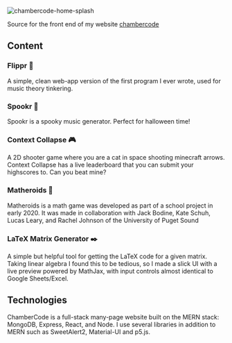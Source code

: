 ![chambercode-home-splash](https://user-images.githubusercontent.com/56745633/137446704-a92d5a99-fb10-47a6-832b-2c184648f769.png)

Source for the front end of my website [chambercode](https://chambercode.com)

## Content
### Flippr 🎹
A simple, clean web-app version of the first program I ever wrote, used for music theory tinkering.

### Spookr 🎃
Spookr is a spooky music generator. Perfect for halloween time!

### Context Collapse 🎮
A 2D shooter game where you are a cat in space shooting minecraft arrows.
Context Collapse has a live leaderboard that you can submit your highscores to. Can you beat mine?

### Matheroids 🌠
Matheroids is a math game was developed as part of a school project in early 2020. It was made in collaboration with Jack Bodine, Kate Schuh, Lucas Leary, and Rachel Johnson of the University of Puget Sound

### LaTeX Matrix Generator ✒️
A simple but helpful tool for getting the LaTeX code for a given matrix. Taking linear algebra I found this to be tedious, so I made a slick UI with a live preview powered by MathJax, with input controls almost identical to Google Sheets/Excel.

## Technologies 
ChamberCode is a full-stack many-page website built on the MERN stack: MongoDB, Express, React, and Node.
I use several libraries in addition to MERN such as SweetAlert2, Material-UI and p5.js.
